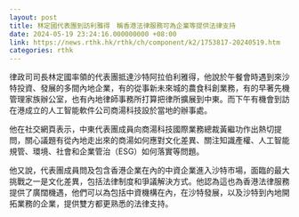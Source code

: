 ```yaml
---
layout: post
title: 林定國代表團到訪利雅得　稱香港法律服務可為企業等提供法律支持
date: 2024-05-19 23:24:16.000000000 +08:00
link: https://news.rthk.hk/rthk/ch/component/k2/1753817-20240519.htm
categories: rthk
---
```


律政司司長林定國率領的代表團抵達沙特阿拉伯利雅得，他說於午餐會時遇到來沙特投資、發展的多間內地企業，有的從事新未來城的農食科創業務，有的早著先機管理家族辦公室，也有內地律師事務所打算把律所擴展到中東。而下午有機會到訪在港成立的人工智能軟件公司商湯科技設於當地的辦事處。

他在社交網頁表示，中東代表團成員向商湯科技國際業務總裁黃繼功作出熱切提問，關心議題有從內地走出來的商湯如何應對文化差異、關注知識產權、人工智能規管、環境、社會和企業管治（ESG）如何落實等問題。

他又說，代表團成員問及包含香港企業在內的中資企業進入沙特市場，面臨的最大挑戰之一是文化差異，包括法律制度和爭議解決方式。他認為這也為香港法律服務提供了廣闊機遇，他們可以為包括中資機構在內，在沙特發展，以及沙特到內地開拓業務的企業，提供雙方都更熟悉的法律支持。

